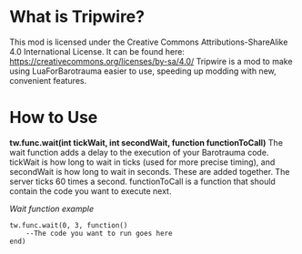 # What is Tripwire?
This mod is licensed under the Creative Commons Attributions-ShareAlike 4.0 International License. It can be found here: https://creativecommons.org/licenses/by-sa/4.0/
Tripwire is a mod to make using LuaForBarotrauma easier to use, speeding up modding with new, convenient features.

# How to Use
**tw.func.wait(int tickWait, int secondWait, function functionToCall)**
The wait function adds a delay to the execution of your Barotrauma code.
tickWait is how long to wait in ticks (used for more precise timing), and secondWait is how long to wait in seconds. These are added together. The server ticks 60 times a second.
functionToCall is a function that should contain the code you want to execute next.

*Wait function example*
```
tw.func.wait(0, 3, function()
    --The code you want to run goes here
end)
```